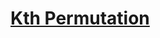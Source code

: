 # [Kth Permutation](https://app.codesignal.com/arcade/python-arcade/itertools-kit/opua5BqfJSaW9ny4Q/)
